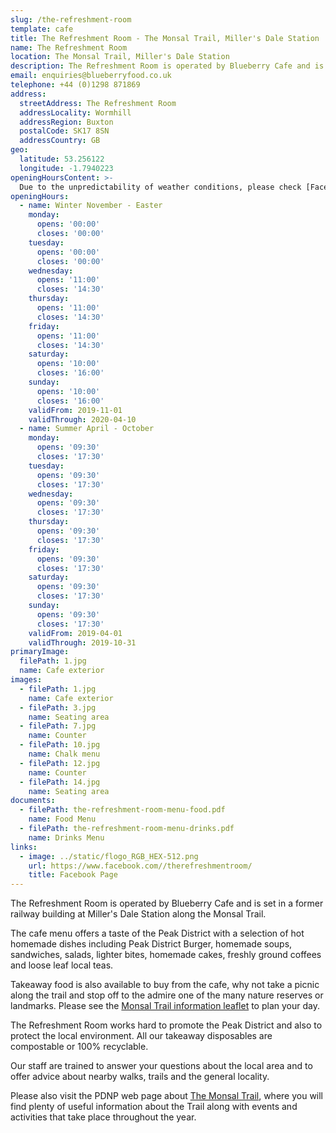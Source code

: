 ```yaml
---
slug: /the-refreshment-room
template: cafe
title: The Refreshment Room - The Monsal Trail, Miller's Dale Station
name: The Refreshment Room
location: The Monsal Trail, Miller's Dale Station
description: The Refreshment Room is operated by Blueberry Cafe and is set in a former railway building at Miller's Dale Station along the Monsal Trail
email: enquiries@blueberryfood.co.uk
telephone: +44 (0)1298 871869
address:
  streetAddress: The Refreshment Room
  addressLocality: Wormhill
  addressRegion: Buxton
  postalCode: SK17 8SN
  addressCountry: GB
geo:
  latitude: 53.256122
  longitude: -1.7940223
openingHoursContent: >-
  Due to the unpredictability of weather conditions, please check [Facebook](https://www.facebook.com/therefreshmentroom/) or [contact us](mailto:enquiries@blueberryfood.co.uk) for current opening times.
openingHours:
  - name: Winter November - Easter
    monday:
      opens: '00:00'
      closes: '00:00'
    tuesday:
      opens: '00:00'
      closes: '00:00'
    wednesday:
      opens: '11:00'
      closes: '14:30'
    thursday:
      opens: '11:00'
      closes: '14:30'
    friday:
      opens: '11:00'
      closes: '14:30'
    saturday:
      opens: '10:00'
      closes: '16:00'
    sunday:
      opens: '10:00'
      closes: '16:00'
    validFrom: 2019-11-01
    validThrough: 2020-04-10
  - name: Summer April - October
    monday:
      opens: '09:30'
      closes: '17:30'
    tuesday:
      opens: '09:30'
      closes: '17:30'
    wednesday:
      opens: '09:30'
      closes: '17:30'
    thursday:
      opens: '09:30'
      closes: '17:30'
    friday:
      opens: '09:30'
      closes: '17:30'
    saturday:
      opens: '09:30'
      closes: '17:30'
    sunday:
      opens: '09:30'
      closes: '17:30'
    validFrom: 2019-04-01
    validThrough: 2019-10-31
primaryImage:
  filePath: 1.jpg
  name: Cafe exterior
images:
  - filePath: 1.jpg
    name: Cafe exterior
  - filePath: 3.jpg
    name: Seating area
  - filePath: 7.jpg
    name: Counter
  - filePath: 10.jpg
    name: Chalk menu
  - filePath: 12.jpg
    name: Counter
  - filePath: 14.jpg
    name: Seating area
documents:
  - filePath: the-refreshment-room-menu-food.pdf
    name: Food Menu
  - filePath: the-refreshment-room-menu-drinks.pdf
    name: Drinks Menu
links:
  - image: ../static/flogo_RGB_HEX-512.png
    url: https://www.facebook.com//therefreshmentroom/
    title: Facebook Page
---
```


The Refreshment Room is operated by Blueberry Cafe and is set in a former railway building at Miller's Dale Station along the Monsal Trail.

The cafe menu offers a taste of the Peak District with a selection of hot homemade dishes including Peak District Burger, homemade soups, sandwiches, salads, lighter bites, homemade cakes, freshly ground coffees and loose leaf local teas.

Takeaway food is also available to buy from the cafe, why not take a picnic along the trail and stop off to the admire one of the many nature reserves or landmarks. Please see the [Monsal Trail information leaflet](https://www.peakdistrict.gov.uk/__data/assets/pdf_file/0011/125579/monsal-trail-leaflet.pdf) to plan your day.

The Refreshment Room works hard to promote the Peak District and also to protect the local environment. All our takeaway disposables are compostable or 100% recyclable.

Our staff are trained to answer your questions about the local area and to offer advice about nearby walks, trails and the general locality.

Please also visit the PDNP web page about [The Monsal Trail](https://www.peakdistrict.gov.uk/__data/assets/pdf_file/0011/125579/monsal-trail-leaflet.pdf), where you will find plenty of useful information about the Trail along with events and activities that take place throughout the year.
